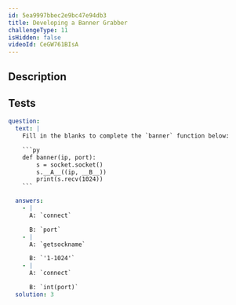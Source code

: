 ```yaml
---
id: 5ea9997bbec2e9bc47e94db3
title: Developing a Banner Grabber
challengeType: 11
isHidden: false
videoId: CeGW761BIsA
---
```


## Description
<section id='description'>
</section>

## Tests
<section id='tests'>

```yml
question:
  text: |
    Fill in the blanks to complete the `banner` function below:

    ```py
    def banner(ip, port):
        s = socket.socket()
        s.__A__((ip, __B__))
        print(s.recv(1024))
    ```

  answers:
    - |
      A: `connect`

      B: `port`
    - |
      A: `getsockname`

      B: `'1-1024'`
    - |
      A: `connect`

      B: `int(port)`
  solution: 3
```

</section>


